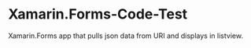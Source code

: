 # Xamarin.Forms-Code-Test
Xamarin.Forms app that pulls json data from URI and displays in listview.
